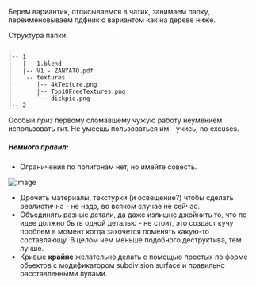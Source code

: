 Берем вариантик, отписываемся в чатик, занимаем папку, переименовываем пдфник с вариантом как на дереве ниже.

Структура папки:
```
.
|-- 1
|   |-- 1.blend
|   |-- V1 - ZANYATO.pdf
|   `-- textures
|       |-- 4kTexture.png
|       |-- Top10FreeTextures.png
|       `-- dickpic.png
|-- 2
```

Особый *приз* первому сломавшему чужую работу неумением использовать гит. Не умеешь пользоваться им - учись, no excuses.

##### Немного правил:

* Ограничения по полигонам нет, но имейте совесть.

![image](https://i.imgur.com/xhzvL7Y.png)

* Дрочить материалы, текстурки (и освещение?) чтобы сделать реалистична - не надо, во всяком случае не сейчас.
* Объединять разные детали, да даже излишне джойнить то, что по идее должно быть одной деталью - не стоит, это создаст кучу проблем в момент когда захочется поменять какую-то составляющу. В целом чем меньше подобного деструктива, тем лучше.
* Кривые **крайне** желательно делать с помощью простых по форме обьектов с модификатором subdivision surface и правильно расставленными лупами.
